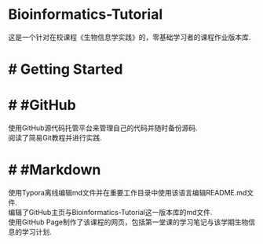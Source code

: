 # Bioinformatics-Tutorial
这是一个针对在校课程《生物信息学实践》的，零基础学习者的课程作业版本库.
# # Getting Started
# # #GitHub
使用GitHub源代码托管平台来管理自己的代码并随时备份源码.<br>
阅读了简易Git教程并进行实践.
# # #Markdown
使用Typora离线编辑md文件并在重要工作目录中使用该语言编辑README.md文件.<br>
编辑了GitHub主页与Bioinformatics-Tutorial这一版本库的md文件.<br>
使用GitHub Page制作了该课程的网页，包括第一堂课的学习笔记与该学期生物信息的学习计划.
